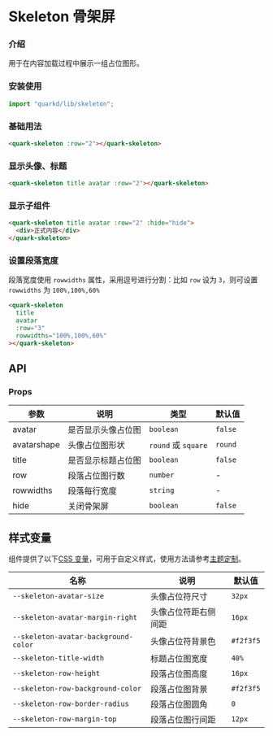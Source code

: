 # Skeleton 骨架屏

### 介绍

用于在内容加载过程中展示一组占位图形。

### 安装使用

```jsx
import "quarkd/lib/skeleton";
```

### 基础用法

```html
<quark-skeleton :row="2"></quark-skeleton>
```

### 显示头像、标题

```html
<quark-skeleton title avatar :row="2"></quark-skeleton>
```

### 显示子组件

```html
<quark-skeleton title avatar :row="2" :hide="hide">
  <div>正式内容</div>
</quark-skeleton>
```

### 设置段落宽度

段落宽度使用 `rowwidths` 属性，采用逗号进行分割：比如 `row` 设为 `3`，则可设置 `rowwidths` 为 `100%,100%,60%`

```html
<quark-skeleton
  title
  avatar
  :row="3"
  rowwidths="100%,100%,60%"
></quark-skeleton>
```

## API

### Props

| 参数        | 说明               | 类型                | 默认值  |
| ----------- | ------------------ | ------------------- | ------- |
| avatar      | 是否显示头像占位图 | `boolean`           | `false` |
| avatarshape | 头像占位图形状     | `round` 或 `square` | `round` |
| title       | 是否显示标题占位图 | `boolean`           | `false` |
| row         | 段落占位图行数     | `number`            | -       |
| rowwidths   | 段落每行宽度       | `string`            | -       |
| hide        | 关闭骨架屏         | `boolean`           | `false` |

## 样式变量

组件提供了以下[CSS 变量](https://developer.mozilla.org/zh-CN/docs/Web/CSS/Using_CSS_custom_properties)，可用于自定义样式，使用方法请参考[主题定制](#/zh-CN/guide/theme)。

| 名称                                 | 说明                 | 默认值    |
| ------------------------------------ | -------------------- | --------- |
| `--skeleton-avatar-size`             | 头像占位符尺寸       | `32px`    |
| `--skeleton-avatar-margin-right`     | 头像占位符距右侧间距 | `16px`    |
| `--skeleton-avatar-background-color` | 头像占位符背景色     | `#f2f3f5` |
| `--skeleton-title-width`             | 标题占位图宽度       | `40%`     |
| `--skeleton-row-height`              | 段落占位图高度       | `16px`    |
| `--skeleton-row-background-color`    | 段落占位图背景       | `#f2f3f5` |
| `--skeleton-row-border-radius`       | 段落占位图圆角       | `0`       |
| `--skeleton-row-margin-top`          | 段落占位图行间距     | `12px`    |

